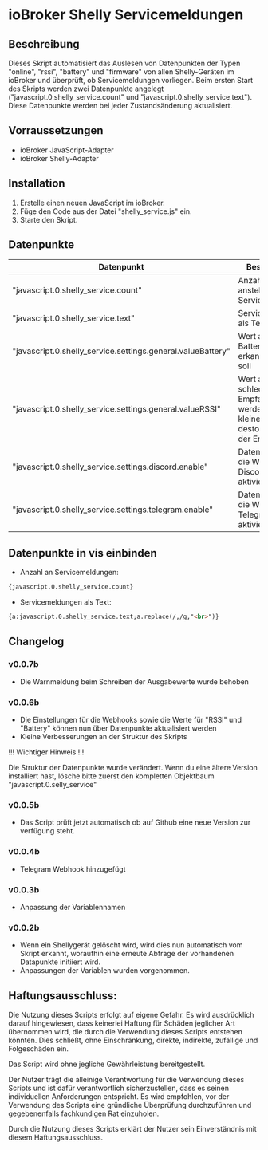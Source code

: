 # ioBroker Shelly Servicemeldungen

## Beschreibung
Dieses Skript automatisiert das Auslesen von Datenpunkten der Typen "online", "rssi", "battery" und "firmware" von allen Shelly-Geräten im ioBroker und überprüft, ob Servicemeldungen vorliegen. Beim ersten Start des Skripts werden zwei Datenpunkte angelegt ("javascript.0.shelly_service.count" und "javascript.0.shelly_service.text"). Diese Datenpunkte werden bei jeder Zustandsänderung aktualisiert.

## Vorraussetzungen
- ioBroker JavaScript-Adapter
- ioBroker Shelly-Adapter

## Installation
1. Erstelle einen neuen JavaScript im ioBroker.
2. Füge den Code aus der Datei "shelly_service.js" ein.
3. Starte den Skript.

## Datenpunkte
| Datenpunkt    | Beschreibung  |
| ------------- | ------------- |
| "javascript.0.shelly_service.count" | Anzahl der aktuell anstehenden Servicemeldungen |
| "javascript.0.shelly_service.text" | Servicemeldungen als Text |
| "javascript.0.shelly_service.settings.general.valueBattery" | Wert ab wann eine Batteriestörung erkannt werden soll |
| "javascript.0.shelly_service.settings.general.valueRSSI" | Wert ab wann ein schlechter Empfang erkannt werden soll. Je kleiner der Wert, desto schlechter der Empfang |
| "javascript.0.shelly_service.settings.discord.enable" | Datenpunkt um die Webhook über Discord zu aktivieren |
| "javascript.0.shelly_service.settings.telegram.enable" | Datenpunkt um die Webhook über Telegram zu aktivieren |

## Datenpunkte in vis einbinden
- Anzahl an Servicemeldungen:
```html
{javascript.0.shelly_service.count}
````
- Servicemeldungen als Text:
```html
{a:javascript.0.shelly_service.text;a.replace(/,/g,"<br>")}
```

## Changelog
### v0.0.7b
- Die Warnmeldung beim Schreiben der Ausgabewerte wurde behoben

### v0.0.6b
- Die Einstellungen für die Webhooks sowie die Werte für "RSSI" und "Battery" können nun über Datenpunkte aktualisiert werden
- Kleine Verbesserungen an der Struktur des Skripts

!!! Wichtiger Hinweis !!!

Die Struktur der Datenpunkte wurde verändert. Wenn du eine ältere Version installiert hast, lösche bitte zuerst den kompletten Objektbaum "javascript.0.selly_service"

### v0.0.5b 
- Das Script prüft jetzt automatisch ob auf Github eine neue Version zur verfügung steht.

### v0.0.4b 
- Telegram Webhook hinzugefügt

### v0.0.3b
- Anpassung der Variablennamen

### v0.0.2b
- Wenn ein Shellygerät gelöscht wird, wird dies nun automatisch vom Skript erkannt, woraufhin eine erneute Abfrage der vorhandenen Datapunkte initiiert wird.
- Anpassungen der Variablen wurden vorgenommen.

## Haftungsausschluss:
Die Nutzung dieses Scripts erfolgt auf eigene Gefahr. Es wird ausdrücklich darauf hingewiesen, dass keinerlei Haftung für Schäden jeglicher Art übernommen wird, die durch die Verwendung dieses Scripts entstehen könnten. Dies schließt, ohne Einschränkung, direkte, indirekte, zufällige und Folgeschäden ein.

Das Script wird ohne jegliche Gewährleistung bereitgestellt.

Der Nutzer trägt die alleinige Verantwortung für die Verwendung dieses Scripts und ist dafür verantwortlich sicherzustellen, dass es seinen individuellen Anforderungen entspricht. Es wird empfohlen, vor der Verwendung des Scripts eine gründliche Überprüfung durchzuführen und gegebenenfalls fachkundigen Rat einzuholen.

Durch die Nutzung dieses Scripts erklärt der Nutzer sein Einverständnis mit diesem Haftungsausschluss.
